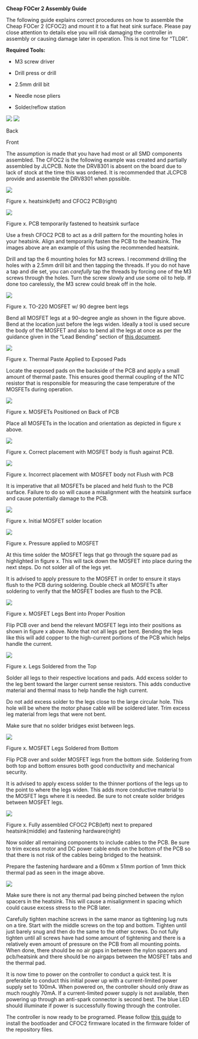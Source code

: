 **Cheap FOCer 2 Assembly Guide**

  
  

The following guide explains correct procedures on how to assemble the Cheap FOCer 2 (CFOC2) and mount it to a flat heat sink surface. Please pay close attention to details else you will risk damaging the controller in assembly or causing damage later in operation. This is not time for “TLDR”.

**Required Tools:**

*   M3 screw driver
    
*   Drill press or drill
    
*   2.5mm drill bit
    
*   Needle nose pliers
    
*   Solder/reflow station
    

  
  

![](8ffdc9641131a3a9da4407de20d08ec6_html_e436cf75.gif) ![](8ffdc9641131a3a9da4407de20d08ec6_html_d8606afc.gif)

Back

Front

  
  

  
  

The assumption is made that you have had most or all SMD components assembled. The CFOC2 is the following example was created and partially assembled by JLCPCB. Note the DRV8301 is absent on the board due to lack of stock at the time this was ordered. It is recommended that JLCPCB provide and assemble the DRV8301 when ppssible.

  
  

![](8ffdc9641131a3a9da4407de20d08ec6_html_7adfce90.jpg)

Figure x. heatsink(left) and CFOC2 PCB(right)

  
  

![](8ffdc9641131a3a9da4407de20d08ec6_html_e742ebfc.jpg)

Figure x. PCB temporarily fastened to heatsink surface

  
  

Use a fresh CFOC2 PCB to act as a drill pattern for the mounting holes in your heatsink. Align and temporarily fasten the PCB to the heatsink. The images above are an example of this using the recommended heatsink.

Drill and tap the 6 mounting holes for M3 screws. I recommend drilling the holes with a 2.5mm drill bit and then tapping the threads. If you do not have a tap and die set, you can _carefully_ tap the threads by forcing one of the M3 screws through the holes. Turn the screw slowly and use some oil to help. If done too carelessly, the M3 screw could break off in the hole.

  
  

![](8ffdc9641131a3a9da4407de20d08ec6_html_906c11ed.gif)

Figure x. TO-220 MOSFET w/ 90 degree bent legs

  
  

Bend all MOSFET legs at a 90-degree angle as shown in the figure above. Bend at the location just before the legs widen. Ideally a tool is used secure the body of the MOSFET and also to bend all the legs at once as per the guidance given in the “Lead Bending” section of [this document](http://www.aosmd.com/res/application_notes/package/AN101_TO220_Guidelines.pdf).

  
  

![](8ffdc9641131a3a9da4407de20d08ec6_html_55c527f2.gif)

Figure x. Thermal Paste Applied to Exposed Pads

  
  

Locate the exposed pads on the backside of the PCB and apply a small amount of thermal paste. This ensures good thermal coupling of the NTC resistor that is responsible for measuring the case temperature of the MOSFETs during operation.

  
  

  
  

![](8ffdc9641131a3a9da4407de20d08ec6_html_25e96f86.gif)

Figure x. MOSFETs Positioned on Back of PCB

  
  

Place all MOSFETs in the location and orientation as depicted in figure x above.

  
  

![](8ffdc9641131a3a9da4407de20d08ec6_html_c3094410.gif)

Figure x. Correct placement with MOSFET body is flush against PCB.

  
  

![](8ffdc9641131a3a9da4407de20d08ec6_html_64beb0db.gif)

Figure x. Incorrect placement with MOSFET body not Flush with PCB

  
  

It is imperative that all MOSFETs be placed and held flush to the PCB surface. Failure to do so will cause a misalignment with the heatsink surface and cause potentially damage to the PCB.

![](8ffdc9641131a3a9da4407de20d08ec6_html_514977a2.gif)

Figure x. Initial MOSFET solder location

  
  

![](8ffdc9641131a3a9da4407de20d08ec6_html_4e54411.jpg)

Figure x. Pressure applied to MOSFET

  
  

At this time solder the MOSFET legs that go through the square pad as highlighted in figure x. This will tack down the MOSFET into place during the next steps. Do not solder all of the legs yet.

It is advised to apply pressure to the MOSFET in order to ensure it stays flush to the PCB during soldering. Double check all MOSFETs after soldering to verify that the MOSFET bodies are flush to the PCB.

  
  

![](8ffdc9641131a3a9da4407de20d08ec6_html_6b1f66ce.jpg)

Figure x. MOSFET Legs Bent into Proper Position

  
  

Flip PCB over and bend the relevant MOSFET legs into their positions as shown in figure x above. Note that not all legs get bent. Bending the legs like this will add copper to the high-current portions of the PCB which helps handle the current.

  
  

![](8ffdc9641131a3a9da4407de20d08ec6_html_ca629f29.jpg)

Figure x. Legs Soldered from the Top

  
  

Solder all legs to their respective locations and pads. Add excess solder to the leg bent toward the larger current sense resistors. This adds conductive material and thermal mass to help handle the high current.

Do not add excess solder to the legs close to the large circular hole. This hole will be where the motor phase cable will be soldered later. Trim excess leg material from legs that were not bent.

Make sure that no solder bridges exist between legs.

  
  

![](8ffdc9641131a3a9da4407de20d08ec6_html_5f3e9687.jpg)

Figure x. MOSFET Legs Soldered from Bottom

  
  

Flip PCB over and solder MOSFET legs from the bottom side. Soldering from both top and bottom ensures both good conductivity and mechanical security.

It is advised to apply excess solder to the thinner portions of the legs up to the point to where the legs widen. This adds more conductive material to the MOSFET legs where it is needed. Be sure to not create solder bridges between MOSFET legs.

  
  

![](8ffdc9641131a3a9da4407de20d08ec6_html_d20bbf70.jpg)

Figure x. Fully assembled CFOC2 PCB(left) next to prepared heatsink(middle) and fastening hardware(right)

  
  

Now solder all remaining components to include cables to the PCB. Be sure to trim excess motor and DC power cable ends on the bottom of the PCB so that there is not risk of the cables being bridged to the heatsink.

Prepare the fastening hardware and a 60mm x 51mm portion of 1mm thick thermal pad as seen in the image above.

![](8ffdc9641131a3a9da4407de20d08ec6_html_98a016af.jpg)

  
  

Make sure there is not any thermal pad being pinched between the nylon spacers in the heatsink. This will cause a misalignment in spacing which could cause excess stress to the PCB later.

Carefully tighten machine screws in the same manor as tightening lug nuts on a tire. Start with the middle screws on the top and bottom. Tighten until just barely snug and then do the same to the other screws. Do not fully tighten until all screws have had some amount of tightening and there is a relatively even amount of pressure on the PCB from all mounting points. When done, there should be no air gaps in between the nylon spacers and pcb/heatsink and there should be no airgaps between the MOSFET tabs and the thermal pad.

It is now time to power on the controller to conduct a quick test. It is preferable to conduct this initial power up with a current-limited power supply set to 100mA. When powered on, the controller should only draw as much roughly 70mA. If a current-limited power supply is not available, then powering up through an anti-spark connector is second best. The blue LED should illuminate if power is successfully flowing through the controller.

The controller is now ready to be programed. Please follow [this guide](https://electric-skateboard.builders/t/vesc-boot-loader-installation-tutorial/32103?source_topic_id=52813) to install the bootloader and CFOC2 firmware located in the firmware folder of the repository files.